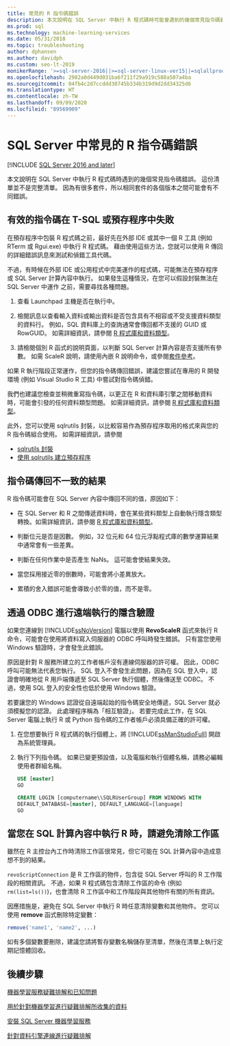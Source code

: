 ```yaml
---
title: 常見的 R 指令碼錯誤
description: 本文說明在 SQL Server 中執行 R 程式碼時可能會遇到的幾個常見指令碼錯誤。
ms.prod: sql
ms.technology: machine-learning-services
ms.date: 05/31/2018
ms.topic: troubleshooting
author: dphansen
ms.author: davidph
ms.custom: seo-lt-2019
monikerRange: '>=sql-server-2016||>=sql-server-linux-ver15||=sqlallproducts-allversions'
ms.openlocfilehash: 2982a0d449d031ba6f211f29a919c588a507a4ba
ms.sourcegitcommit: 04fb4c2d7ccddd30745b334b319d9d2dd34325d6
ms.translationtype: HT
ms.contentlocale: zh-TW
ms.lasthandoff: 09/09/2020
ms.locfileid: "89569909"
---
```

# <a name="common-r-scripting-errors-in-sql-server"></a>SQL Server 中常見的 R 指令碼錯誤
[!INCLUDE [SQL Server 2016 and later](../../includes/applies-to-version/sqlserver2016.md)]

本文說明在 SQL Server 中執行 R 程式碼時遇到的幾個常見指令碼錯誤。 這份清單並不是完整清單。 因為有很多套件，所以相同套件的各個版本之間可能會有不同錯誤。

## <a name="valid-script-fails-in-t-sql-or-in-stored-procedures"></a>有效的指令碼在 T-SQL 或預存程序中失敗

在預存程序中包裝 R 程式碼之前，最好先在外部 IDE 或其中一個 R 工具 (例如 RTerm 或 Rgui.exe) 中執行 R 程式碼。 藉由使用這些方法，您就可以使用 R 傳回的詳細錯誤訊息來測試和偵錯工具代碼。

不過，有時候在外部 IDE 或公用程式中完美運作的程式碼，可能無法在預存程序或 SQL Server 計算內容中執行。 如果發生這種情況，在您可以假設封裝無法在 SQL Server 中運作 之前，需要尋找各種問題。

1. 查看 Launchpad 主機是否在執行中。

2. 檢閱訊息以查看輸入資料或輸出資料是否包含具有不相容或不受支援資料類型的資料行。 例如，SQL 資料庫上的查詢通常會傳回都不支援的 GUID 或 RowGUID。 如需詳細資訊，請參閱 [R 程式庫和資料類型](../r/r-libraries-and-data-types.md)。

3. 請檢閱個別 R 函式的說明頁面，以判斷 SQL Server 計算內容是否支援所有參數。 如需 ScaleR 說明，請使用內嵌 R 說明命令，或參閱[套件參考](https://docs.microsoft.com/r-server/r-reference/revoscaler/revoscaler)。

如果 R 執行階段正常運作，但您的指令碼傳回錯誤，建議您嘗試在專用的 R 開發環境 (例如 Visual Studio R 工具) 中嘗試對指令碼偵錯。

我們也建議您檢查並稍微重寫指令碼，以更正在 R 和資料庫引擎之間移動資料時，可能會引發的任何資料類型問題。 如需詳細資訊，請參閱 [R 程式庫和資料類型](../r/r-libraries-and-data-types.md)。

此外，您可以使用 sqlrutils 封裝，以比較容易作為預存程序取用的格式來與您的 R 指令碼組合使用。 如需詳細資訊，請參閱
* [sqlrutils 封裝](../r/ref-r-sqlrutils.md)
* [使用 sqlrutils 建立預存程序](../r/how-to-create-a-stored-procedure-using-sqlrutils.md)

## <a name="script-returns-inconsistent-results"></a>指令碼傳回不一致的結果

R 指令碼可能會在 SQL Server 內容中傳回不同的值，原因如下：

- 在 SQL Server 和 R 之間傳遞資料時，會在某些資料類型上自動執行隱含類型轉換。如需詳細資訊，請參閱 [R 程式庫和資料類型](../r/r-libraries-and-data-types.md)。

- 判斷位元是否是因數。 例如，32 位元和 64 位元浮點程式庫的數學運算結果中通常會有一些差異。

- 判斷在任何作業中是否產生 NaNs。 這可能會使結果失效。

- 當您採用接近零的倒數時，可能會將小差異放大。

- 累積的舍入錯誤可能會導致小於零的值，而不是零。

## <a name="implied-authentication-for-remote-execution-via-odbc"></a>透過 ODBC 進行遠端執行的隱含驗證

如果您連線到 [!INCLUDE[ssNoVersion](../../includes/ssnoversion-md.md)] 電腦以使用 **RevoScaleR** 函式來執行 R 命令，可能會在使用將資料寫入伺服器的 ODBC 呼叫時發生錯誤。 只有當您使用 Windows 驗證時，才會發生此錯誤。

原因是針對 R 服務所建立的工作者帳戶沒有連線伺服器的許可權。 因此，ODBC 呼叫可能無法代表您執行。 SQL 登入不會發生此問題，因為在 SQL 登入中，認證會明確地從 R 用戶端傳遞至 SQL Server 執行個體，然後傳送至 ODBC。 不過，使用 SQL 登入的安全性也低於使用 Windows 驗證。

若要讓您的 Windows 認證從自遠端起始的指令碼安全地傳遞，SQL Server 就必須模擬您的認證。 此處理程序稱為「相互驗證」。 若要完成此工作，在 SQL Server 電腦上執行 R 或 Python 指令碼的工作者帳戶必須具備正確的許可權。

1. 在您想要執行 R 程式碼的執行個體上，將 [!INCLUDE[ssManStudioFull](../../includes/ssmanstudiofull-md.md)] 開啟為系統管理員。

2. 執行下列指令碼。 如果已變更預設值，以及電腦和執行個體名稱，請務必編輯使用者群組名稱。

    ```sql
    USE [master]
    GO
    
    CREATE LOGIN [computername\\SQLRUserGroup] FROM WINDOWS WITH
    DEFAULT_DATABASE=[master], DEFAULT_LANGUAGE=[language]
    GO
    ```

## <a name="avoid-clearing-the-workspace-while-youre-running-r-in-a-sql-compute-context"></a>當您在 SQL 計算內容中執行 R 時，請避免清除工作區

雖然在 R 主控台內工作時清除工作區很常見，但它可能在 SQL 計算內容中造成意想不到的結果。

`revoScriptConnection` 是 R 工作區的物件，包含從 SQL Server 呼叫的 R 工作階段的相關資訊。 不過，如果 R 程式碼包含清除工作區的命令 (例如 `rm(list=ls())`)，也會清除 R 工作區中和工作階段與其他物件有關的所有資訊。

因應措施是，避免在 SQL Server 中執行 R 時任意清除變數和其他物件。 您可以使用 **remove** 函式刪除特定變數：

```R
remove('name1', 'name2', ...)
```

如有多個變數要刪除，建議您請將暫存變數名稱儲存至清單，然後在清單上執行定期記憶體回收。



## <a name="next-steps"></a>後續步驟

[機器學習服務疑難排解和已知問題](machine-learning-troubleshooting-overview.md)

[用於針對機器學習進行疑難排解所收集的資料](data-collection-ml-troubleshooting-process.md)

[安裝 SQL Server 機器學習服務](../install/sql-machine-learning-services-windows-install.md)

[針對資料引擎連線進行疑難排解](../../database-engine/configure-windows/troubleshoot-connecting-to-the-sql-server-database-engine.md)
